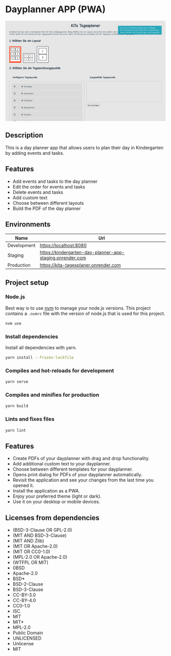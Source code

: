 # Dayplanner APP (PWA)

![Dayplanner App](./public/img/screenshots/desktop.png)

## Description

This is a day planner app that allows users to plan their day in Kindergarten by adding events and tasks.

## Features

- Add events and tasks to the day planner
- Edit the order for events and tasks
- Delete events and tasks
- Add custom text
- Choose between different layouts
- Build the PDF of the day planner

## Environments

| Name | Url |
| ---- | --- |
| Development | <https://localhost:8080> |
| Staging | <https://kindergarten-day-planner-app-staging.onrender.com> |
| Production | <https://kita-tagesplaner.onrender.com> |

## Project setup

### Node.js

Best way is to use [nvm](https://github.com/nvm-sh/nvm) to manage your node.js versions.
This project contains a `.nvmrc` file with the version of node.js that is used for this project.

```bash
nvm use
```

### Install dependencies

Install all dependencies with yarn.

```bash
yarn install --frozen-lockfile
```

### Compiles and hot-reloads for development

```bash
yarn serve
```

### Compiles and minifies for production

```bash
yarn build
```

### Lints and fixes files

```bash
yarn lint
```

## Features

- Create PDFs of your dayplanner with drag and drop functionality.
- Add additional custom text to your dayplanner.
- Choose between different templates for your dayplanner.
- Opens print dialog for PDFs of your dayplanner automatically.
- Revisit the application and see your changes from the last time you opened it.
- Install the application as a PWA.
- Enjoy your preferred theme (light or dark).
- Use it on your desktop or mobile devices.

## Licenses from dependencies

- (BSD-3-Clause OR GPL-2.0)
- (MIT AND BSD-3-Clause)
- (MIT AND Zlib)
- (MIT OR Apache-2.0)
- (MIT OR CC0-1.0)
- (MPL-2.0 OR Apache-2.0)
- (WTFPL OR MIT)
- 0BSD
- Apache-2.0
- BSD\*
- BSD-2-Clause
- BSD-3-Clause
- CC-BY-3.0
- CC-BY-4.0
- CC0-1.0
- ISC
- MIT
- MIT\*
- MPL-2.0
- Public Domain
- UNLICENSED
- Unlicense
- MIT

